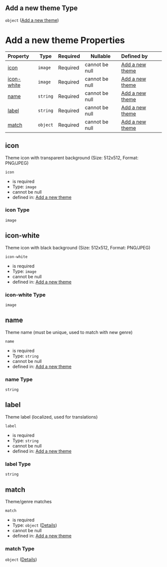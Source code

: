 ## Add a new theme Type

`object` ([Add a new theme](add-theme.md))

# Add a new theme Properties

| Property                  | Type     | Required | Nullable       | Defined by                                                                                                                         |
| :------------------------ | -------- | -------- | -------------- | :--------------------------------------------------------------------------------------------------------------------------------- |
| [icon](#icon)             | `image`  | Required | cannot be null | [Add a new theme](add-theme-properties-icon.md "http&#x3A;//www.city-game-studio.com/add.theme.json#/properties/icon")             |
| [icon-white](#icon-white) | `image`  | Required | cannot be null | [Add a new theme](add-theme-properties-icon-white.md "http&#x3A;//www.city-game-studio.com/add.theme.json#/properties/icon-white") |
| [name](#name)             | `string` | Required | cannot be null | [Add a new theme](add-theme-properties-name.md "http&#x3A;//www.city-game-studio.com/add.theme.json#/properties/name")             |
| [label](#label)           | `string` | Required | cannot be null | [Add a new theme](add-theme-properties-label.md "http&#x3A;//www.city-game-studio.com/add.theme.json#/properties/label")           |
| [match](#match)           | `object` | Required | cannot be null | [Add a new theme](add-theme-properties-match.md "http&#x3A;//www.city-game-studio.com/add.theme.json#/properties/match")           |

## icon

Theme icon with transparent background (Size: 512x512, Format: PNG/JPEG)


`icon`

-   is required
-   Type: `image`
-   cannot be null
-   defined in: [Add a new theme](add-theme-properties-icon.md "http&#x3A;//www.city-game-studio.com/add.theme.json#/properties/icon")

### icon Type

`image`

## icon-white

Theme icon with black background (Size: 512x512, Format: PNG/JPEG)


`icon-white`

-   is required
-   Type: `image`
-   cannot be null
-   defined in: [Add a new theme](add-theme-properties-icon-white.md "http&#x3A;//www.city-game-studio.com/add.theme.json#/properties/icon-white")

### icon-white Type

`image`

## name

Theme name (must be unique, used to match with new genre)


`name`

-   is required
-   Type: `string`
-   cannot be null
-   defined in: [Add a new theme](add-theme-properties-name.md "http&#x3A;//www.city-game-studio.com/add.theme.json#/properties/name")

### name Type

`string`

## label

Theme label (localized, used for translations)


`label`

-   is required
-   Type: `string`
-   cannot be null
-   defined in: [Add a new theme](add-theme-properties-label.md "http&#x3A;//www.city-game-studio.com/add.theme.json#/properties/label")

### label Type

`string`

## match

Theme/genre matches


`match`

-   is required
-   Type: `object` ([Details](add-theme-properties-match.md))
-   cannot be null
-   defined in: [Add a new theme](add-theme-properties-match.md "http&#x3A;//www.city-game-studio.com/add.theme.json#/properties/match")

### match Type

`object` ([Details](add-theme-properties-match.md))
